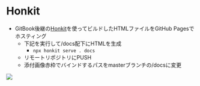 # Honkit
- GitBook後継の[Honkit](https://github.com/honkit/honkit)を使ってビルドしたHTMLファイルをGitHub Pagesでホスティング
    - 下記を実行して/docs配下にHTMLを生成
        - `npx honkit serve . docs`
    - リモートリポジトリにPUSH
    - 添付画像赤枠でバインドするパスをmasterブランチの/docsに変更

![][pic1]

[pic1]:../asset/pages/Honkit/github-pages-setting.png